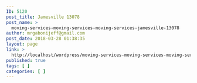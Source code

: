 ```yaml
---
ID: 5120
post_title: Jamesville 13078
post_name: >
  moving-services-moving-services-moving-services-jamesville-13078
author: mrgabonijeff@gmail.com
post_date: 2018-03-28 01:38:35
layout: page
link: >
  http://localhost/wordpress/moving-services-moving-services-moving-services-jamesville-13078/
published: true
tags: [ ]
categories: [ ]
---
```

